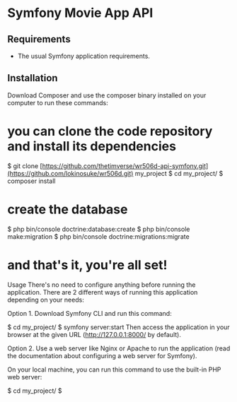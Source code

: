 # Symfony Movie App API
## Requirements
- The usual Symfony application requirements.
## Installation
Download Composer and use the composer binary installed on your computer to run these commands:

# you can clone the code repository and install its dependencies
$ git clone [https://github.com/thetimverse/wr506d-api-symfony.git](https://github.com/lokinosuke/wr506d.git) my_project
$ cd my_project/
$ composer install
# create the database
$ php bin/console doctrine:database:create
$ php bin/console make:migration
$ php bin/console doctrine:migrations:migrate
# and that's it, you're all set!
Usage
There's no need to configure anything before running the application. There are 2 different ways of running this application depending on your needs:

Option 1. Download Symfony CLI and run this command:

$ cd my_project/
$ symfony server:start
Then access the application in your browser at the given URL (http://127.0.0.1:8000/ by default).

Option 2. Use a web server like Nginx or Apache to run the application (read the documentation about configuring a web server for Symfony).

On your local machine, you can run this command to use the built-in PHP web server:

$ cd my_project/
$ 
